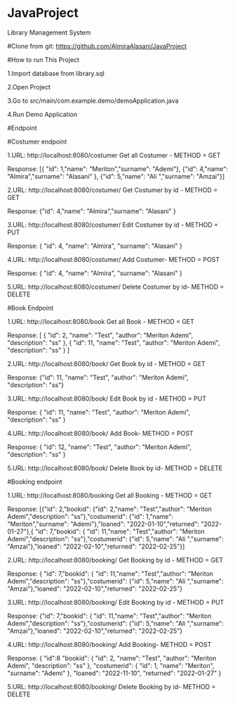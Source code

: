 # JavaProject
Library Management System

#Clone from git: https://github.com/AlmiraAlasani/JavaProject

#How to run This Project

1.Import database from library.sql

2.Open Project

3.Go to src/main/com.example.demo/demoApplication.java

4.Run Demo Application

#Endpoint

#Costumer endpoint

1.URL: http://localhost:8080/costumer Get all Costumer - METHOD = GET

Response:
[{  "id": 1,"name": "Meriton","surname": "Ademi"}, {"id": 4,"name": "Almira","surname": "Alasani" }, {"id": 5,"name": "Ali ","surname": "Amzai"}]

2.URL: http://localhost:8080/costumer/ Get Costumer by id - METHOD = GET

Response:
{"id": 4,"name": "Almira","surname": "Alasani" }

3.URL: http://localhost:8080/costumer/ Edit Costumer by id - METHOD = PUT

Response:
{
    "id": 4,
    "name": "Almira",
    "surname": "Alasani"
}

4.URL: http://localhost:8080/costumer/ Add Costumer- METHOD = POST

Response:
{
    "id": 4,
    "name": "Almira",
    "surname": "Alasani"
}

5.URL: http://localhost:8080/costumer/ Delete Costumer by id- METHOD = DELETE

#Book Endpoint

1.URL: http://localhost:8080/book Get all Book - METHOD = GET

Response:
[
    {
        "id": 2,
        "name": "Test",
        "author": "Meriton Ademi",
        "description": "ss"
    },
    {
        "id": 11,
        "name": "Test",
        "author": "Meriton Ademi",
        "description": "ss"
    }
]

2.URL: http://localhost:8080/book/ Get Book by id - METHOD = GET

Response:
{"id": 11, "name": "Test", "author": "Meriton Ademi", "description": "ss"}

3.URL: http://localhost:8080/book/ Edit Book by id - METHOD = PUT

Response:
{
    "id": 11,
    "name": "Test",
    "author": "Meriton Ademi",
    "description": "ss"
}

4.URL: http://localhost:8080/book/ Add Book- METHOD = POST

Response:
{
    "id": 12,
    "name": "Test",
    "author": "Meriton Ademi",
    "description": "ss"
}

5.URL: http://localhost:8080/book/ Delete Book by id- METHOD = DELETE

#Booking endpoint

1.URL: http://localhost:8080/booking Get all Booking - METHOD = GET

Response:
[{"id": 2,"bookid": {"id": 2,"name": "Test","author": "Meriton Ademi","description": "ss"},"costumerid": {"id": 1,"name": "Meriton","surname": "Ademi"},"loaned": "2022-01-10","returned": "2022-01-27"},{ "id": 7,"bookid": { "id": 11,"name": "Test","author": "Meriton Ademi","description": "ss"},"costumerid": {"id": 5,"name": "Ali ","surname": "Amzai"},"loaned": "2022-02-10","returned": "2022-02-25"}]

2.URL: http://localhost:8080/booking/ Get Booking by id - METHOD = GET

Response:
{ "id": 7,"bookid": { "id": 11,"name": "Test","author": "Meriton Ademi","description": "ss"},"costumerid": {"id": 5,"name": "Ali ","surname": "Amzai"},"loaned": "2022-02-10","returned": "2022-02-25"}

3.URL: http://localhost:8080/booking/ Edit Booking by id - METHOD = PUT

Response:
{"id": 7,"bookid": { "id": 11,"name": "Test","author": "Meriton Ademi","description": "ss"},"costumerid": {"id": 5,"name": "Ali ","surname": "Amzai"},"loaned": "2022-02-10","returned": "2022-02-25"}


4.URL: http://localhost:8080/booking/ Add Booking- METHOD = POST

Response:
{
       "id":8
        "bookid": {
            "id": 2,
            "name": "Test",
            "author": "Meriton Ademi",
            "description": "ss"
        },
        "costumerid": {
            "id": 1,
            "name": "Meriton",
            "surname": "Ademi"
        },
        "loaned": "2022-11-10",
        "returned": "2022-01-27"
    }
    
 
 5.URL: http://localhost:8080/booking/ Delete Booking by id- METHOD = DELETE
